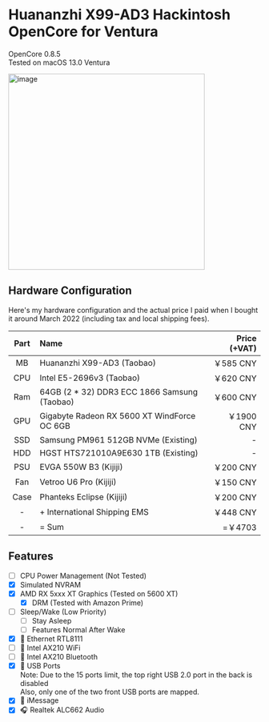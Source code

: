 # Huananzhi X99-AD3 Hackintosh OpenCore for Ventura

OpenCore 0.8.5  
Tested on macOS 13.0 Ventura

<img width="392" alt="image" src="https://user-images.githubusercontent.com/22280294/198863997-bcb81b7c-6ed8-43ae-a83d-76049300fb20.png">


## Hardware Configuration

Here's my hardware configuration and the actual price I paid when I bought it around March 2022 (including tax and local shipping fees).

| Part | Name | Price (+VAT) |
|:--:|:--|--:|
| MB  | Huananzhi X99-AD3 (Taobao)                   | ￥585  CNY |
| CPU | Intel E5-2696v3 (Taobao)                     | ￥620  CNY |
| Ram | 64GB (2 * 32) DDR3 ECC 1866 Samsung (Taobao) | ￥600  CNY |
| GPU | Gigabyte Radeon RX 5600 XT WindForce OC 6GB  | ￥1900 CNY |
| SSD | Samsung PM961 512GB NVMe (Existing)          | -          |
| HDD | HGST HTS721010A9E630 1TB (Existing)          | -          |
| PSU | EVGA 550W B3 (Kijiji)                        | ￥200  CNY |
| Fan | Vetroo U6 Pro (Kijiji)                       | ￥150  CNY |
| Case | Phanteks Eclipse (Kijiji)                   | ￥200  CNY |
|  -  | + International Shipping EMS                 | ￥448  CNY |
|  -  | = Sum                                        | =￥4703    |

## Features

- [ ] CPU Power Management (Not Tested)
- [x] Simulated NVRAM
- [x] AMD RX 5xxx XT Graphics (Tested on 5600 XT)
  - [x] DRM (Tested with Amazon Prime)
- [ ] Sleep/Wake (Low Priority)
  - [ ] Stay Asleep
  - [ ] Features Normal After Wake
- [x] 📶 Ethernet RTL8111
- [ ] 📶 Intel AX210 WiFi
- [ ] 📶 Intel AX210 Bluetooth
- [x] 🔌 USB Ports  
Note: Due to the 15 ports limit, the top right USB 2.0 port in the back is disabled  
Also, only one of the two front USB ports are mapped.
- [x] 💬 iMessage
- [x] 🎧 Realtek ALC662 Audio
